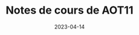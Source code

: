 ---
title: "Notes de cours de AOT11"
collection: documents
permalink: /documents/notes-de-cours-aot11
date: 2023-04-14
overleaf: 'https://www.overleaf.com/read/tvtytmkgwvxb'
citation: "Théorie de la Mesure et Intégration au sens de Lebesgue - Approches Géométriques et Fonctionnelles"
---